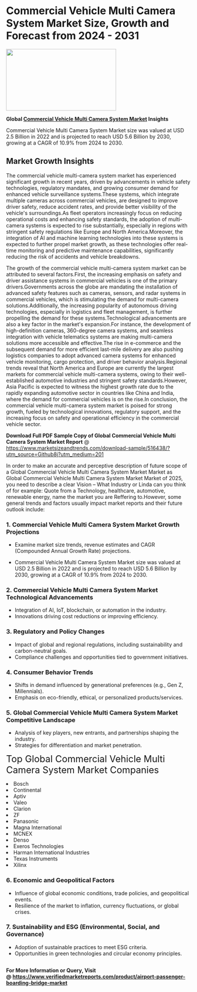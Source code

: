 <H1>Commercial Vehicle Multi Camera System Market Size, Growth and Forecast from 2024 - 2031</H1><img class="aligncenter size-medium wp-image-584254" src="https://thirdeyenews.in/wp-content/uploads/2024/09/Global-Market-Research-300x168.jpeg" alt="" width="300" height="168" /><p><strong>Global&nbsp;<a href="https://www.marketsizeandtrends.com/download-sample/516438/?utm_source=Github8j?utm_medium=201">Commercial Vehicle Multi Camera System Market</a> Insights</strong></p><p>Commercial Vehicle Multi Camera System Market size was valued at USD 2.5 Billion in 2022 and is projected to reach USD 5.6 Billion by 2030, growing at a CAGR of 10.9% from 2024 to 2030.</p><p><h2>Market Growth Insights</h2> <p>The commercial vehicle multi-camera system market has experienced significant growth in recent years, driven by advancements in vehicle safety technologies, regulatory mandates, and growing consumer demand for enhanced vehicle surveillance systems.These systems, which integrate multiple cameras across commercial vehicles, are designed to improve driver safety, reduce accident rates, and provide better visibility of the vehicle's surroundings.As fleet operators increasingly focus on reducing operational costs and enhancing safety standards, the adoption of multi-camera systems is expected to rise substantially, especially in regions with stringent safety regulations like Europe and North America.Moreover, the integration of AI and machine learning technologies into these systems is expected to further propel market growth, as these technologies offer real-time monitoring and predictive maintenance capabilities, significantly reducing the risk of accidents and vehicle breakdowns. </p> <p>The growth of the commercial vehicle multi-camera system market can be attributed to several factors.First, the increasing emphasis on safety and driver assistance systems in commercial vehicles is one of the primary drivers.Governments across the globe are mandating the installation of advanced safety features such as cameras, sensors, and radar systems in commercial vehicles, which is stimulating the demand for multi-camera solutions.Additionally, the increasing popularity of autonomous driving technologies, especially in logistics and fleet management, is further propelling the demand for these systems.Technological advancements are also a key factor in the market's expansion.For instance, the development of high-definition cameras, 360-degree camera systems, and seamless integration with vehicle telematics systems are making multi-camera solutions more accessible and effective.The rise in e-commerce and the subsequent demand for more efficient last-mile delivery are also pushing logistics companies to adopt advanced camera systems for enhanced vehicle monitoring, cargo protection, and driver behavior analysis.Regional trends reveal that North America and Europe are currently the largest markets for commercial vehicle multi-camera systems, owing to their well-established automotive industries and stringent safety standards.However, Asia Pacific is expected to witness the highest growth rate due to the rapidly expanding automotive sector in countries like China and India, where the demand for commercial vehicles is on the rise.In conclusion, the commercial vehicle multi-camera system market is poised for strong growth, fueled by technological innovations, regulatory support, and the increasing focus on safety and operational efficiency in the commercial vehicle sector.</p><p><span class=""><strong>Download Full PDF Sample Copy of Global Commercial Vehicle Multi Camera System Market Report</strong> @ <a href="https://www.marketsizeandtrends.com/download-sample/516438/?utm_source=Github8j?utm_medium=201" target="_blank">https://www.marketsizeandtrends.com/download-sample/516438/?utm_source=Github8j?utm_medium=201</a></span></p><p>In order to make an accurate and perceptive description of future scope of a Global&nbsp;Commercial Vehicle Multi Camera System Market Market as Global&nbsp;Commercial Vehicle Multi Camera System Market Market of 2025, you need to describe a clear Vision &ndash; What Industry or Linda can you think of for example: Quote from a Technology, healthcare, automotive, renewable energy, name the market you are Reffering to.However, some general trends and factors usually impact market reports and their future outlook include:</p><h3>1.&nbsp;<strong>Commercial Vehicle Multi Camera System Market Growth Projections</strong></h3><ul><li>Examine market size trends, revenue estimates and CAGR (Compounded Annual Growth Rate) projections.</li><li><p>Commercial Vehicle Multi Camera System Market size was valued at USD 2.5 Billion in 2022 and is projected to reach USD 5.6 Billion by 2030, growing at a CAGR of 10.9% from 2024 to 2030.</p></li></ul><h3>2.&nbsp;<strong>Commercial Vehicle Multi Camera System Market Technological Advancements</strong></h3><ul><li>Integration of AI, IoT, blockchain, or automation in the industry.</li><li>Innovations driving cost reductions or improving efficiency.</li></ul><h3>3.&nbsp;<strong>Regulatory and Policy Changes</strong></h3><ul><li>Impact of global and regional regulations, including sustainability and carbon-neutral goals.</li><li>Compliance challenges and opportunities tied to government initiatives.</li></ul><h3>4.&nbsp;<strong>Consumer Behavior Trends</strong></h3><ul><li>Shifts in demand influenced by generational preferences (e.g., Gen Z, Millennials).</li><li>Emphasis on eco-friendly, ethical, or personalized products/services.</li></ul><h3>5.&nbsp;<strong>Global Commercial Vehicle Multi Camera System Market Competitive Landscape</strong></h3><ul><li>Analysis of key players, new entrants, and partnerships shaping the industry.</li><li>Strategies for differentiation and market penetration.</li></ul><p data-pm-slice="1 1 []"><span style="color: inherit; font-family: inherit; font-size: 25px;">Top Global Commercial Vehicle Multi Camera System Market Companies</span></p><div class="" data-test-id=""><p><li>Bosch</li><li> Continental</li><li> Aptiv</li><li> Valeo</li><li> Clarion</li><li> ZF</li><li> Panasonic</li><li> Magna International</li><li> MCNEX</li><li> Denso</li><li> Exeros Technologies</li><li> Harman International Industries</li><li> Texas Instruments</li><li> Xilinx</li></p></div><h3>6.&nbsp;<strong>Economic and Geopolitical Factors</strong></h3><ul><li>Influence of global economic conditions, trade policies, and geopolitical events.</li><li>Resilience of the market to inflation, currency fluctuations, or global crises.</li></ul><h3>7.&nbsp;<strong>Sustainability and ESG (Environmental, Social, and Governance)</strong></h3><ul><li>Adoption of sustainable practices to meet ESG criteria.</li><li>Opportunities in green technologies and circular economy principles.</li></ul><h2><strong style="font-size: 14px;">For More Information or Query, Visit @&nbsp;</strong><a style="background-color: #ffffff; font-size: 14px;" href="https://www.marketsizeandtrends.com/report/commercial-vehicle-multi-camera-system-market/" target="_blank">https://www.verifiedmarketreports.com/product/airport-passenger-boarding-bridge-market</a></h2>